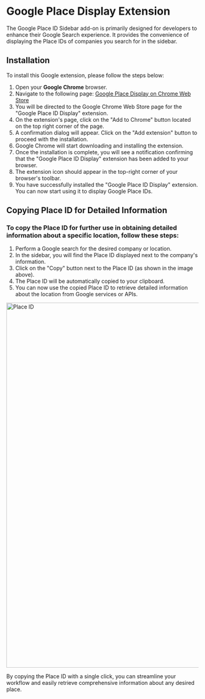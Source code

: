 # Google Place Display Extension

The Google Place ID Sidebar add-on is primarily designed for developers to enhance their Google Search experience. It provides the convenience of displaying the Place IDs of companies you search for in the sidebar.

## Installation

To install this Google extension, please follow the steps below:

1. Open your **Google Chrome** browser.
2. Navigate to the following page: [Google Place Display on Chrome Web Store](https://chrome.google.com/webstore/detail/google-place-id-display/lajmnonjjncieddbhlkenkaeidehamao/related?hl=nl&authuser=0)
3. You will be directed to the Google Chrome Web Store page for the "Google Place ID Display" extension.
4. On the extension's page, click on the "Add to Chrome" button located on the top right corner of the page.
5. A confirmation dialog will appear. Click on the "Add extension" button to proceed with the installation.
6. Google Chrome will start downloading and installing the extension.
7. Once the installation is complete, you will see a notification confirming that the "Google Place ID Display" extension has been added to your browser.
8. The extension icon should appear in the top-right corner of your browser's toolbar.
9. You have successfully installed the "Google Place ID Display" extension. You can now start using it to display Google Place IDs.

## Copying Place ID for Detailed Information


### To copy the Place ID for further use in obtaining detailed information about a specific location, follow these steps:

1. Perform a Google search for the desired company or location.
2. In the sidebar, you will find the Place ID displayed next to the company's information.
3. Click on the "Copy" button next to the Place ID (as shown in the image above).
4. The Place ID will be automatically copied to your clipboard.
5. You can now use the copied Place ID to retrieve detailed information about the location from Google services or APIs.

<img width="954" alt="Place ID" src="https://github.com/CodeWithDennis/google-place-display-extension/assets/23448484/05e3585c-0205-4234-b906-40de700ca1b9">

By copying the Place ID with a single click, you can streamline your workflow and easily retrieve comprehensive information about any desired place.
